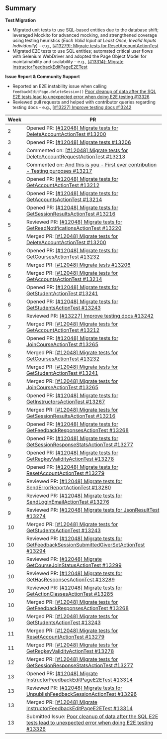 ## Summary

**Test Migration**
- Migrated unit tests to use SQL-based entities due to the database shift; leveraged Mockito for advanced mocking, and strengthened coverage using testing heuristics (_Each Valid Input at Least Once_; _Invalid Inputs Individually_) – e.g., [[#13279]: Migrate tests for ResetAccountActionTest](https://github.com/TEAMMATES/teammates/pull/13279)
- Migrated E2E tests to use SQL entities; automated critical user flows with Selenium WebDriver and adopted the Page Object Model for maintainability and scalability – e.g., [[#13314]: Migrate InstructorFeedbackEditPageE2ETest](https://github.com/TEAMMATES/teammates/pull/13314)

**Issue Report & Community Support**
- Reported an E2E instability issue when calling `feedbackEditPage.deleteSession()` [Poor cleanup of data after the SQL E2E tests lead to unexpected error when doing E2E testing #13326](https://github.com/TEAMMATES/teammates/issues/13326)
- Reviewed pull requests and helped with contributor queries regarding testing docs - e.g., [[#13227] Improve testing docs #13242](https://github.com/TEAMMATES/teammates/pull/13242)

| Week | PR                                                                                                                                                                          |
|------|-----------------------------------------------------------------------------------------------------------------------------------------------------------------------------|
| 2    | Opened PR: [[#12048] Migrate tests for DeleteAccountActionTest #13200](https://github.com/TEAMMATES/teammates/pull/13200)                                                   |
| 3    | Opened PR: [[#12048] Migrate tests #13206](https://github.com/TEAMMATES/teammates/pull/13206)                                                                               |
| 4    | Commented on: [[#12048] Migrate tests for DeleteAccountRequestActionTest #13213](https://github.com/TEAMMATES/teammates/pull/13213)                                         |
| 4    | Commented on: [And this is you - First ever contribution - Testing purposes #13217](https://github.com/TEAMMATES/teammates/pull/13217)                                      |
| 4    | Opened PR: [[#12048] Migrate tests for GetAccountActionTest #13212](https://github.com/TEAMMATES/teammates/pull/13212)                                                      |
| 4    | Opened PR: [[#12048] Migrate tests for GetAccountsActionTest #13214](https://github.com/TEAMMATES/teammates/pull/13214)                                                     |
| 4    | Opened PR: [[#12048] Migrate tests for GetSessionResultsActionTest #13216](https://github.com/TEAMMATES/teammates/pull/13216)                                               |
| 5    | Reviewed PR: [[#12048] Migrate tests for GetReadNotificationsActionTest #13220](https://github.com/TEAMMATES/teammates/pull/13220)                                          |
| 5    | Merged PR: [[#12048] Migrate tests for DeleteAccountActionTest #13200](https://github.com/TEAMMATES/teammates/pull/13200)                                                   |
| 6    | Opened PR: [[#12048] Migrate tests for GetCoursesActionTest #13232](https://github.com/TEAMMATES/teammates/pull/13232)                                                      |
| 6    | Merged PR: [[#12048] Migrate tests #13206](https://github.com/TEAMMATES/teammates/pull/13206)                                                                               |
| 6    | Merged PR: [[#12048] Migrate tests for GetAccountsActionTest #13214](https://github.com/TEAMMATES/teammates/pull/13214)                                                     |
| 6    | Opened PR: [[#12048] Migrate tests for GetStudentActionTest #13241](https://github.com/TEAMMATES/teammates/pull/13241)                                                      |
| 6    | Opened PR: [[#12048] Migrate tests for GetStudentsActionTest #13243](https://github.com/TEAMMATES/teammates/pull/13243)                                                     |
| 6    | Reviewed PR: [[#13227] Improve testing docs #13242](https://github.com/TEAMMATES/teammates/pull/13242)                                                                      |
| 7    | Merged PR: [[#12048] Migrate tests for GetAccountActionTest #13212](https://github.com/TEAMMATES/teammates/pull/13212)                                                      |
| 8    | Opened PR: [[#12048] Migrate tests for JoinCourseActionTest #13265](https://github.com/TEAMMATES/teammates/pull/13265)                                                      |
| 8    | Merged PR: [[#12048] Migrate tests for GetCoursesActionTest #13232](https://github.com/TEAMMATES/teammates/pull/13232)                                                      |
| 8    | Merged PR: [[#12048] Migrate tests for GetStudentActionTest #13241](https://github.com/TEAMMATES/teammates/pull/13241)                                                      |
| 8    | Merged PR: [[#12048] Migrate tests for JoinCourseActionTest #13265](https://github.com/TEAMMATES/teammates/pull/13265)                                                      |
| 8    | Opened PR: [[#12048] Migrate tests for GetInstructorsActionTest #13267](https://github.com/TEAMMATES/teammates/pull/13267)                                                  |
| 9    | Merged PR: [[#12048] Migrate tests for GetSessionResultsActionTest #13216](https://github.com/TEAMMATES/teammates/pull/13216)                                               |
| 9    | Opened PR: [[#12048] Migrate tests for GetFeedbackResponsesActionTest #13268](https://github.com/TEAMMATES/teammates/pull/13268)                                            |
| 9    | Opened PR: [[#12048] Migrate tests for GetSessionResponseStatsActionTest #13277](https://github.com/TEAMMATES/teammates/pull/13277)                                         |
| 9    | Opened PR: [[#12048] Migrate tests for GetRegkeyValidityActionTest #13278](https://github.com/TEAMMATES/teammates/pull/13278)                                               |
| 9    | Opened PR: [[#12048] Migrate tests for ResetAccountActionTest #13279](https://github.com/TEAMMATES/teammates/pull/13279)                                                    | 
| 9    | Reviewed PR: [[#12048] Migrate tests for SendErrorReportActionTest #13280](https://github.com/TEAMMATES/teammates/pull/13280)                                               |
| 9    | Reviewed PR: [[#12048] Migrate tests for SendLoginEmailActionTest #13276](https://github.com/TEAMMATES/teammates/pull/13276)                                                |
| 9    | Reviewed PR: [[#12048] Migrate tests for JsonResultTest #13274](https://github.com/TEAMMATES/teammates/pull/13274)                                                          |
| 10   | Merged PR: [[#12048] Migrate tests for GetStudentsActionTest #13243](https://github.com/TEAMMATES/teammates/pull/13243#event-17047294754)                                   |
| 10   | Reviewed PR: [[#12048] Migrate tests for GetFeedbackSessionSubmittedGiverSetActionTest #13294](https://github.com/TEAMMATES/teammates/pull/13294)                           |
| 10   | Reviewed PR: [[#12048] Migrate GetCourseJoinStatusActionTest #13299](https://github.com/TEAMMATES/teammates/pull/13299)                                                     |
| 10   | Reviewed PR: [[#12048] Migrate tests for GetHasResponsesActionTest #13289](https://github.com/TEAMMATES/teammates/pull/13289)                                               |
| 10   | Reviewed PR: [[#12048] Migrate tests for GetActionClassesActionTest #13285](https://github.com/TEAMMATES/teammates/pull/13285)                                              |
| 10   | Merged PR: [[#12048] Migrate tests for GetFeedbackResponsesActionTest #13268](https://github.com/TEAMMATES/teammates/pull/13268)                                            |
| 10   | Merged PR: [[#12048] Migrate tests for GetStudentsActionTest #13243](https://github.com/TEAMMATES/teammates/pull/13243)                                                     |
| 11   | Merged PR: [[#12048] Migrate tests for ResetAccountActionTest #13279](https://github.com/TEAMMATES/teammates/pull/13279)                                                    |
| 11   | Merged PR: [[#12048] Migrate tests for GetRegkeyValidityActionTest #13278](https://github.com/TEAMMATES/teammates/pull/13278)                                               |
| 12   | Merged PR: [[#12048] Migrate tests for GetSessionResponseStatsActionTest #13277](https://github.com/TEAMMATES/teammates/pull/13277)                                         |
| 13   | Opened PR: [[#12048] Migrate InstructorFeedbackEditPageE2ETest #13314](https://github.com/TEAMMATES/teammates/pull/13314)                                                   |
| 13   | Reviewed PR: [[#12048] Migrate tests for UnpublishFeedbackSessionActionTest #13296](https://github.com/TEAMMATES/teammates/pull/13296)                                      |
| 13   | Merged PR: [[#12048] Migrate InstructorFeedbackEditPageE2ETest #13314](https://github.com/TEAMMATES/teammates/pull/13314)                                                   |
| 13   | Submitted Issue: [Poor cleanup of data after the SQL E2E tests lead to unexpected error when doing E2E testing #13326](https://github.com/TEAMMATES/teammates/issues/13326) |

